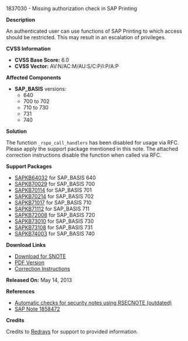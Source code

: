 1837030 - Missing authorization check in SAP Printing

**Description**

An authenticated user can use functions of SAP Printing to which access should be restricted. This may result in an escalation of privileges.

**CVSS Information**

- **CVSS Base Score:** 6.0
- **CVSS Vector:** AV:N/AC:M/AU:S/C:P/I:P/A:P

**Affected Components**

- **SAP_BASIS** versions:
  - 640
  - 700 to 702
  - 710 to 730
  - 731
  - 740

**Solution**

The function `_rspo_call_handlers` has been disabled for usage via RFC. Please apply the support package mentioned in this note. The attached correction instructions disable the function when called via RFC.

**Support Packages**

- [SAPKB64032](https://me.sap.com/supportpackage/SAPKB64032) for SAP_BASIS 640
- [SAPKB70029](https://me.sap.com/supportpackage/SAPKB70029) for SAP_BASIS 700
- [SAPKB70114](https://me.sap.com/supportpackage/SAPKB70114) for SAP_BASIS 701
- [SAPKB70214](https://me.sap.com/supportpackage/SAPKB70214) for SAP_BASIS 702
- [SAPKB71017](https://me.sap.com/supportpackage/SAPKB71017) for SAP_BASIS 710
- [SAPKB71112](https://me.sap.com/supportpackage/SAPKB71112) for SAP_BASIS 711
- [SAPKB72008](https://me.sap.com/supportpackage/SAPKB72008) for SAP_BASIS 720
- [SAPKB73010](https://me.sap.com/supportpackage/SAPKB73010) for SAP_BASIS 730
- [SAPKB73108](https://me.sap.com/supportpackage/SAPKB73108) for SAP_BASIS 731
- [SAPKB74003](https://me.sap.com/supportpackage/SAPKB74003) for SAP_BASIS 740

**Download Links**

- [Download for SNOTE](https://notesdownloads.sap.com/note/0040000010858312017)
- [PDF Version](https://userapps.support.sap.com/sap/support/sfm/notes/print/0001837030?language=en-US&token=861441025DE78229144EB82CC18DAD43)
- [Correction Instructions](https://me.sap.com/corrins/0001837030/41)

**Released On:** May 14, 2013

**References**

- [Automatic checks for security notes using RSECNOTE (outdated)](https://me.sap.com/notes/888889)
- [SAP Note 1858472](https://me.sap.com/notes/1858472)

**Credits**

Credits to [Redrays](https://redrays.io) for support to provided information.